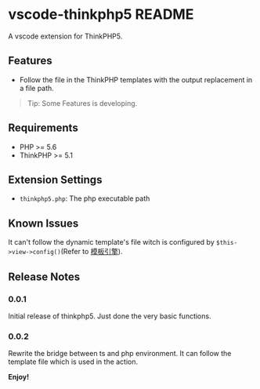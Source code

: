 # vscode-thinkphp5 README

A vscode extension for ThinkPHP5.

## Features

* Follow the file in the ThinkPHP templates with the output replacement in a file path.

> Tip: Some Features is developing.

## Requirements

* PHP >= 5.6
* ThinkPHP >= 5.1

## Extension Settings

* `thinkphp5.php`: The php executable path

## Known Issues

It can't follow the dynamic template's file witch is configured by `$this->view->config()`(Refer to [模板引擎](https://www.kancloud.cn/manual/thinkphp5_1/354068)).

## Release Notes

### 0.0.1

Initial release of thinkphp5. Just done the very basic functions.

### 0.0.2

Rewrite the bridge between ts and php environment. It can follow the template file which is used in the action.

**Enjoy!**
